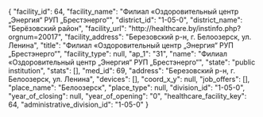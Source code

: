 {
    "facility_id": 64,
    "facility_name": "Филиал «Оздоровительный центр „Энергия“ РУП „Брестэнерго“",
    "district_id": "1-05-0",
    "district_name": "Берёзовский район",
    "facility_url": "http:\/\/healthcare.by\/instinfo.php?orgnum=20017",
    "facility_address": "Березовский р-н, г. Белоозерск, ул. Ленина",
    "title": "Филиал «Оздоровительный центр „Энергия“ РУП „Брестэнерго“",
    "facility_type": null,
    "ap_1": "31",
    "name": "Филиал «Оздоровительный центр „Энергия“ РУП „Брестэнерго“",
    "state": "public institution",
    "stats": [],
    "med_id": 69,
    "address": "Березовский р-н, г. Белоозерск, ул. Ленина",
    "devices": [],
    "coord_x_y": null,
    "job_offers": [],
    "place_name": "Белоозерск",
    "place_type": null,
    "division_id": "1-05-0",
    "year_of_closing": null,
    "year_of_opening": "0",
    "healthcare_facility_key": 64,
    "administrative_division_id": "1-05-0"
}